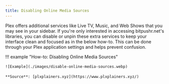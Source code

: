 ```yaml
---
title: Disabling Online Media Sources
---
```


Plex offers additional services like Live TV, Music, and Web Shows that you may see in your sidebar. If you're only interested in accessing bitpushr.net's libraries, you can disable or unpin these extra services to keep your interface clean and focused as in the below how-to. This can be done through your Plex application settings and helps prevent confusion.

!!! example "How-to: Disabling Online Media Sources"

    ![Example](./images/disable-online-media-sources.webp)

    **Source**: [plxplainers.xyz](https://www.plxplainers.xyz/)
